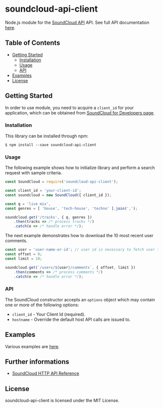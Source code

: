 # soundcloud-api-client

Node.js module for the [SoundCloud API](http://soundcloud.com) API. See full API documentation [here](https://developers.soundcloud.com/docs/api/reference).

## Table of Contents

- [Getting Started](#getting-started)
  - [Installation](#installation)
  - [Usage](#usage)
  - [API](#api)
- [Examples](#examples)
- [License](#license)

## Getting Started

In order to use module, you need to acquire a `client_id` for your application, which can be obtained from [SoundCloud for Developers page](https://developers.soundcloud.com/).

### Installation

This library can be installed through npm:

```
$ npm install --save soundcloud-api-client
```

### Usage

The following example shows how to initialize library and perform a search request with sample criteria.

```js
const SoundCloud = require('soundcloud-api-client');

const client_id = 'your-client-id';
const soundcloud = new SoundCloud({ client_id });

const q = 'live mix',
const genres = [ 'house', 'tech-house', 'techno' ].join(',');

soundcloud.get('/tracks', { q, genres })
    .then(tracks => /* process tracks */)
    .catch(e => /* handle error */);
```

The next example demonstrates how to download the 10 most recent user comments.

```js
const user = 'user-name-or-id'; // user id is necessary to fetch user tracks
const offset = 0;
const limit = 10;

soundcloud.get(`/users/${user}/comments`, { offset, limit })
    .then(comments => /* process comments */)
    .catch(e => /* handle error */);
```

### API

The SoundCloud constructor accepts an `options` object which may contain one or more of the following options:

* `client_id` - Your Client Id (required).
* `hostname` - Override the default host API calls are issued to.

## Examples

Various examples are [here](https://github.com/iammordaty/soundcloud-api-client/tree/master/examples).

## Further informations

 - [SoundCloud HTTP API Reference](https://developers.soundcloud.com/docs/api/reference)

## License

soundcloud-api-client is licensed under the MIT License.
